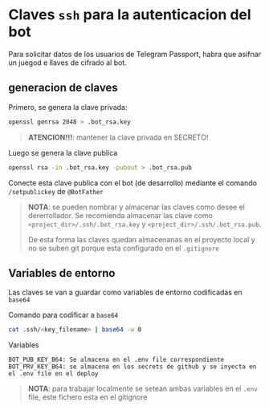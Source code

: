 
# Claves `ssh` para la autenticacion del bot

Para solicitar datos de los usuarios de Telegram Passport, habra que asifnar un juegod e llaves de cifrado al bot.

## generacion de claves
Primero, se genera la clave privada:

```bash
openssl genrsa 2048 > .bot_rsa.key
```

>**ATENCION!!!**: mantener la clave privada en SECRETO! 

Luego se genera la clave publica

```bash
openssl rsa -in .bot_rsa.key -pubout > .bot_rsa.pub
```

Conecte esta clave publica con el bot (de desarrollo) mediante el comando `/setpublickey` de `@BotFather`

> **NOTA**: se pueden nombrar y almacenar las claves como desee el dererrollador. Se recomienda almacenar las clave como `<project_dir>/.ssh/.bot_rsa.key` y `<project_dir>/.ssh/.bot_rsa.pub`. 
> 
> De esta forma las claves quedan almacenanas en el proyecto local y no se suben git porque esta configurado en el `.gitignore`

## Variables de entorno
Las claves se van a guardar como variables de entorno codificadas en `base64`

Comando para codificar a `base64`

```bash
cat .ssh/<key_filename> | base64 -w 0
```
Variables

```env
BOT_PUB_KEY_B64: Se almacena en el .env file correspondiente
BOT_PRV_KEY_B64: se almacena en los secrets de github y se inyecta en el .env file en el deploy
```

>**NOTA**: para trabajar localmente se setean ambas variables en el `.env` file, este fichero esta en el gitignore




